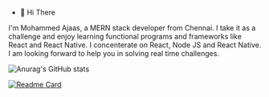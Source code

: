 - 👋 Hi There

I'm Mohammed Ajaas, a MERN stack developer from Chennai. I take it as a challenge and enjoy learning functional programs and frameworks like React and React Native. I concenterate on React, Node JS and React Native. I am looking forward to help you in solving real time challenges.

![Anurag's GitHub stats](https://github-readme-stats.vercel.app/api?username=smajaas&show_icons=true&theme=radical)

[![Readme Card](https://github-readme-stats.vercel.app/api/pin/?username=smajaas&repo=github-readme-stats)](https://github.com/anuraghazra/github-readme-stats)
